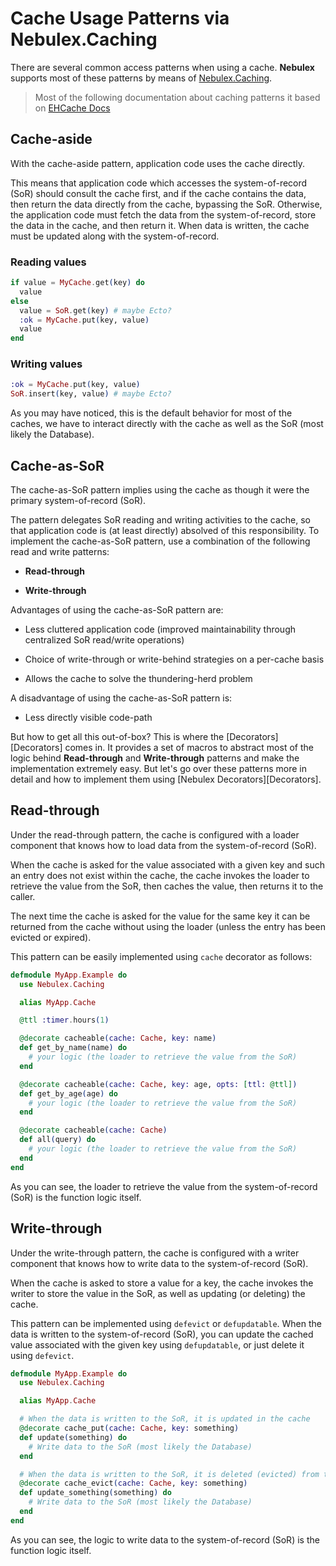 # Cache Usage Patterns via Nebulex.Caching

There are several common access patterns when using a cache. **Nebulex**
supports most of these patterns by means of [Nebulex.Caching][nbx_caching].

[nbx_caching]: http://hexdocs.pm/nebulex/Nebulex.Caching.html

> Most of the following documentation about caching patterns it based on
  [EHCache Docs][EHCache]

[EHCache]: https://github.com/ehcache/ehcache3/blob/master/docs/src/docs/asciidoc/user/caching-patterns.adoc

## Cache-aside

With the cache-aside pattern, application code uses the cache directly.

This means that application code which accesses the system-of-record (SoR)
should consult the cache first, and if the cache contains the data, then return
the data directly from the cache, bypassing the SoR. Otherwise, the application
code must fetch the data from the system-of-record, store the data in the cache,
and then return it. When data is written, the cache must be updated along with
the system-of-record.

### Reading values

```elixir
if value = MyCache.get(key) do
  value
else
  value = SoR.get(key) # maybe Ecto?
  :ok = MyCache.put(key, value)
  value
end
```

### Writing values

```elixir
:ok = MyCache.put(key, value)
SoR.insert(key, value) # maybe Ecto?
```

As you may have noticed, this is the default behavior for most of the caches,
we have to interact directly with the cache as well as the SoR (most likely the
Database).

## Cache-as-SoR

The cache-as-SoR pattern implies using the cache as though it were the
primary system-of-record (SoR).

The pattern delegates SoR reading and writing activities to the cache, so that
application code is (at least directly) absolved of this responsibility.
To implement the cache-as-SoR pattern, use a combination of the following
read and write patterns:

 * **Read-through**

 * **Write-through**

Advantages of using the cache-as-SoR pattern are:

 * Less cluttered application code (improved maintainability through centralized
   SoR read/write operations)

 * Choice of write-through or write-behind strategies on a per-cache basis

 * Allows the cache to solve the thundering-herd problem

A disadvantage of using the cache-as-SoR pattern is:

 * Less directly visible code-path

But how to get all this out-of-box? This is where the [Decorators][Decorators]
comes in. It provides a set of macros to abstract most of the logic behind
**Read-through** and **Write-through** patterns and make the implementation
extremely easy. But let's go over these patterns more in detail and how to
implement them using [Nebulex Decorators][Decorators].

## Read-through

Under the read-through pattern, the cache is configured with a loader component
that knows how to load data from the system-of-record (SoR).

When the cache is asked for the value associated with a given key and such an
entry does not exist within the cache, the cache invokes the loader to retrieve
the value from the SoR, then caches the value, then returns it to the caller.

The next time the cache is asked for the value for the same key it can be
returned from the cache without using the loader (unless the entry has been
evicted or expired).

This pattern can be easily implemented using `cache` decorator as follows:

```elixir
defmodule MyApp.Example do
  use Nebulex.Caching

  alias MyApp.Cache

  @ttl :timer.hours(1)

  @decorate cacheable(cache: Cache, key: name)
  def get_by_name(name) do
    # your logic (the loader to retrieve the value from the SoR)
  end

  @decorate cacheable(cache: Cache, key: age, opts: [ttl: @ttl])
  def get_by_age(age) do
    # your logic (the loader to retrieve the value from the SoR)
  end

  @decorate cacheable(cache: Cache)
  def all(query) do
    # your logic (the loader to retrieve the value from the SoR)
  end
end
```

As you can see, the loader to retrieve the value from the system-of-record (SoR)
is the function logic itself.

## Write-through

Under the write-through pattern, the cache is configured with a writer component
that knows how to write data to the system-of-record (SoR).

When the cache is asked to store a value for a key, the cache invokes the writer
to store the value in the SoR, as well as updating (or deleting) the cache.

This pattern can be implemented using `defevict` or `defupdatable`. When the
data is written to the system-of-record (SoR), you can update the cached value
associated with the given key using `defupdatable`, or just delete it using
`defevict`.

```elixir
defmodule MyApp.Example do
  use Nebulex.Caching

  alias MyApp.Cache

  # When the data is written to the SoR, it is updated in the cache
  @decorate cache_put(cache: Cache, key: something)
  def update(something) do
    # Write data to the SoR (most likely the Database)
  end

  # When the data is written to the SoR, it is deleted (evicted) from the cache
  @decorate cache_evict(cache: Cache, key: something)
  def update_something(something) do
    # Write data to the SoR (most likely the Database)
  end
end
```

As you can see, the logic to write data to the system-of-record (SoR) is the
function logic itself.
